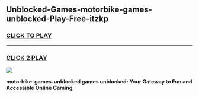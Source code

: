 
## Unblocked-Games-motorbike-games-unblocked-Play-Free-itzkp
<h3>
<a href="https://premium76.site?title=motorbike-games-unblocked&ref=12A">CLICK TO PLAY</a></h3>
<hr>

<h3>
<a href="https://premium76.site?title=motorbike-games-unblocked&ref=12A">CLICK 2 PLAY</a>
  
</h3>

<a href="https://premium76.site?title=motorbike-games-unblocked&ref=12A"><img src="https://clearcache.store/games.png"></a>


**motorbike-games-unblocked games unblocked: Your Gateway to Fun and Accessible Online Gaming**
